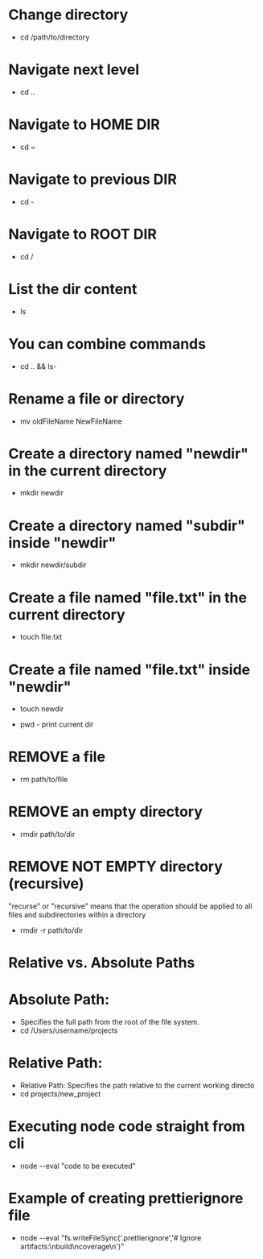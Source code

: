 # Change directory
- cd /path/to/directory

# Navigate next level
- cd .. 

# Navigate to HOME DIR

- cd ~

# Navigate to previous DIR

- cd -

# Navigate to ROOT DIR

- cd /

# List the dir content

- ls

# You can combine commands 

-  cd .. && ls- 

# Rename a file or directory
- mv oldFileName NewFileName


# Create a directory named "newdir" in the current directory
- mkdir newdir

# Create a directory named "subdir" inside "newdir"
- mkdir newdir/subdir


# Create a file named "file.txt" in the current directory
- touch file.txt

# Create a file named "file.txt" inside "newdir"
- touch newdir

- pwd - print current dir

# REMOVE a file
- rm path/to/file

# REMOVE an empty directory

- rmdir path/to/dir

# REMOVE NOT EMPTY directory (recursive)
"recurse" or "recursive" means that the operation should be applied to all files and subdirectories within a directory

- rmdir -r path/to/dir


# Relative vs. Absolute Paths
# Absolute Path:
- Specifies the full path from the root of the file system.
- cd /Users/username/projects

# Relative Path:
- Relative Path: Specifies the path relative to the current working directo
- cd projects/new_project

# Executing node code straight from cli
- node --eval "code to be executed"

# Example of creating prettierignore file 
- node --eval "fs.writeFileSync('.prettierignore','# Ignore artifacts:\nbuild\ncoverage\n')"
